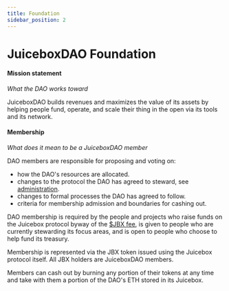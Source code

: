 ```yaml
---
title: Foundation
sidebar_position: 2
---
```


# JuiceboxDAO Foundation

#### Mission statement

*What the DAO works toward*

JuiceboxDAO builds revenues and maximizes the value of its assets by helping people fund, operate, and scale their thing in the open via its tools and its network.

#### Membership

*What does it mean to be a JuiceboxDAO member*

DAO members are responsible for proposing and voting on:

- how the DAO's resources are allocated.
- changes to the protocol the DAO has agreed to steward, see [administration](/docs/v4/learn/administration.md).
- changes to formal processes the DAO has agreed to follow.
- criteria for membership admission and boundaries for cashing out.

DAO membership is required by the people and projects who raise funds on the Juicebox protocol byway of the [$JBX fee](/docs/dao/jbx.md), is given to people who are currently stewarding its focus areas, and is open to people who choose to help fund its treasury.

Membership is represented via the JBX token issued using the Juicebox protocol itself. All JBX holders are JuiceboxDAO members.

Members can cash out by burning any portion of their tokens at any time and take with them a portion of the DAO's ETH stored in its Juicebox.
